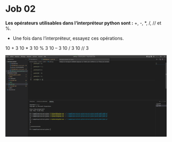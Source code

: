 # Job 02

**Les opérateurs utilisables dans l‘interpréteur python sont :** +, -, *, /, // et %.

* Une fois dans l’interpréteur, essayez ces opérations.

10 + 3 
10 * 3 
10 % 3
10 – 3
10 / 3
10 // 3

![Job 02](./job02.png "Job02")